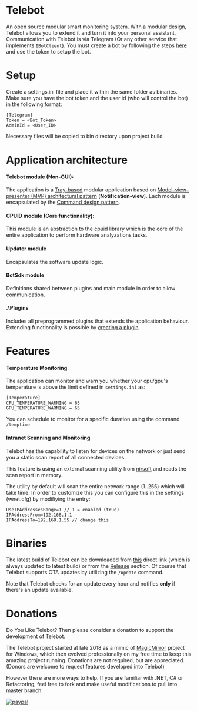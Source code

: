 # Telebot

An open source modular smart monitoring system. With a modular design, Telebot allows you to extend it and turn it into your personal assistant. Communication with Telebot is via Telegram (Or any other service that implements `IBotClient`). You must create a bot by following the steps [here](https://core.telegram.org/bots) and use the token to setup the bot.

# Setup

Create a settings.ini file and place it within the same folder as binaries. Make sure you have the bot token and the user id (who will control the bot) in the following format:
 
 ```
[Telegram]
Token = <Bot_Token>
AdminId = <User_ID>
```

Necessary files will be copied to bin directory upon project build.

# Application architecture

#### Telebot module (Non-GUI):
The application is a [Tray-based](https://docs.microsoft.com/en-us/windows/win32/shell/notification-area) modular application based on [Model–view–presenter (MVP) architectural pattern](https://en.wikipedia.org/wiki/Model%E2%80%93view%E2%80%93presenter) (**Notification-view**). Each module is encapsulated by the [Command design pattern](https://en.wikipedia.org/wiki/Command_pattern).

#### CPUID module (Core functionality):
This module is an abstraction to the cpuid library which is the core of the entire application to perform hardware analyzations tasks.

#### Updater module
Encapsulates the software update logic.

#### BotSdk module
Definitions shared between plugins and main module in order to allow communication.

#### .\Plugins
Includes all preprogrammed plugins that extends the application behaviour. 
Extending functionality is possible by [creating a plugin](https://github.com/jdahan91/Telebot/wiki/Creating-a-Plugin).

# Features
#### Temperature Monitoring
The application can monitor and warn you whether your cpu/gpu's temperature is above the limit defined in `settings.ini` as:

```
[Temperature]
CPU_TEMPERATURE_WARNING = 65 
GPU_TEMPERATURE_WARNING = 65
```

You can schedule to monitor for a specific duration using the command `/temptime`

#### Intranet Scanning and Monitoring 

Telebot has the capability to listen for devices on the network or just send you a static scan report of all connected devices.

This feature is using an external scanning utility from [nirsoft](http://www.nirsoft.net/utils/wireless_network_watcher.html) and reads the scan report in memory.

The utility by default will scan the entire network range (1..255) which will take time. In order to customize this you can configure this in the settings (wnet.cfg) by modifiying the entry:

```
UseIPAddressesRange=1 // 1 = enabled (true)
IPAddressFrom=192.168.1.1
IPAddressTo=192.168.1.55 // change this
```

# Binaries

The latest build of Telebot can be downloaded from [this](https://raw.githubusercontent.com/jdahan91/Telebot/master/Telebot/Update/Release.zip) direct link (which is always updated to latest build) or from the [Release](https://github.com/jdahan91/Telebot/releases) section. Of course that Telebot supports OTA updates by utilizing the `/update` command.

Note that Telebot checks for an update every hour and notifies **only** if there's an update available.

# Donations

Do You Like Telebot?
Then please consider a donation to support the development of Telebot.

The Telebot project started at late 2018 as a mimic of [MagicMirror](https://magicmirror.builders/) project for Windows, which then evolved professionally on my free time to keep this amazing project running. Donations are not required, but are appreciated. (Donors are welcome to request features developed into Telebot)

However there are more ways to help. If you are familiar with .NET, C# or Refactoring, feel free to fork and make useful modifications to pull into master branch.

[![paypal](https://www.paypalobjects.com/en_US/IL/i/btn/btn_donateCC_LG.gif)](https://www.paypal.com/cgi-bin/webscr?cmd=_donations&business=LKNNJLAD48V7G&item_name=Telebot+development+support&currency_code=ILS&source=url)
